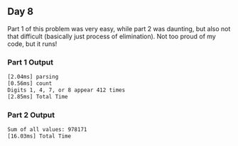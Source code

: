 ## Day 8

Part 1 of this problem was very easy, while part 2 was daunting, but also not that difficult (basically just process of elimination). Not too proud of my code, but it runs!

### Part 1 Output

```txt
[2.04ms] parsing
[0.56ms] count
Digits 1, 4, 7, or 8 appear 412 times
[2.85ms] Total Time
```

### Part 2 Output

```txt
Sum of all values: 978171
[16.03ms] Total Time
```
